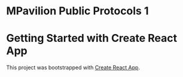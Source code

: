 # MPavilion Public Protocols 1


# Getting Started with Create React App

This project was bootstrapped with [Create React App](https://github.com/facebook/create-react-app).
